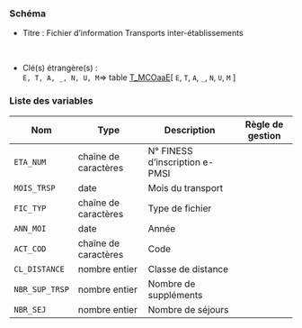 ### Schéma


- Titre : Fichier d’information Transports inter-établissements
<br />



- Clé(s) étrangère(s) : <br />
`E, T, A, _, N, U, M`=> table [T_MCOaaE](/tables/T_MCOaaE)[ `E`, `T`, `A`, `_`, `N`, `U`, `M` ]<br />

 
### Liste des variables

Nom | Type | Description | Règle de gestion
-|-|-|-
`ETA_NUM`| chaîne de caractères |N° FINESS d’inscription e-PMSI||
`MOIS_TRSP`| date |Mois du transport||
`FIC_TYP`| chaîne de caractères |Type de fichier||
`ANN_MOI`| date |Année||
`ACT_COD`| chaîne de caractères |Code||
`CL_DISTANCE`| nombre entier |Classe de distance||
`NBR_SUP_TRSP`| nombre entier |Nombre de suppléments||
`NBR_SEJ`| nombre entier |Nombre de séjours||